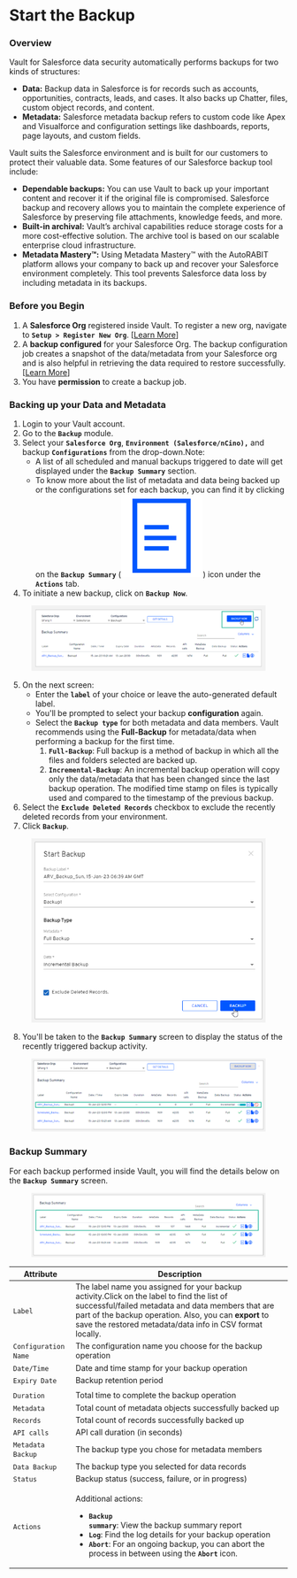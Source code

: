 # Start the Backup

### Overview <a href="#overview" id="overview"></a>

Vault for Salesforce data security automatically performs backups for two kinds of structures:&#x20;

* **Data:** Backup data in Salesforce is for records such as accounts, opportunities, contracts, leads, and cases. It also backs up Chatter, files, custom object records, and content.&#x20;
* **Metadata:** Salesforce metadata backup refers to custom code like Apex and Visualforce and configuration settings like dashboards, reports, page layouts, and custom fields.&#x20;

Vault suits the Salesforce environment and is built for our customers to protect their valuable data. Some features of our Salesforce backup tool include:&#x20;

* **Dependable backups:** You can use Vault to back up your important content and recover it if the original file is compromised. Salesforce backup and recovery allows you to maintain the complete experience of Salesforce by preserving file attachments, knowledge feeds, and more.&#x20;
* **Built-in archival:** Vault’s archival capabilities reduce storage costs for a more cost-effective solution. The archive tool is based on our scalable enterprise cloud infrastructure.&#x20;
* **Metadata Mastery™:** Using Metadata Mastery™ with the AutoRABIT platform allows your company to back up and recover your Salesforce environment completely. This tool prevents Salesforce data loss by including metadata in its backups.

### Before you Begin <a href="#before-you-begin" id="before-you-begin"></a>

1. A **Salesforce Org** registered inside Vault. To register a new org, navigate to **`Setup > Register New Org`**. \[[Learn More](../../configuring-vault/registering-salesforce-org/)]
2. A **backup configured** for your Salesforce Org. The backup configuration job creates a snapshot of the data/metadata from your Salesforce org and is also helpful in retrieving the data required to restore successfully. \[[Learn More](../knowledge-articles/ncino/backup-configuration-for-your-salesforce-org.md)]
3. You have **permission** to create a backup job.

### Backing up your Data and Metadata <a href="#backing-up-your-data-and-metadata" id="backing-up-your-data-and-metadata"></a>

1. Login to your Vault account.
2. Go to the **`Backup`** module.
3. Select your **`Salesforce Org`**, **`Environment (Salesforce/nCino),`** and backup **`Configurations`** from the drop-down.Note:
   * A list of all scheduled and manual backups triggered to date will get displayed under the **`Backup Summary`** section.&#x20;
   * To know more about the list of metadata and data being backed up or the configurations set for each backup, you can find it by clicking on the **`Backup Summary`** (<img src="../../../../.gitbook/assets/image (69) (1) (1) (1) (1) (1) (1).png" alt="" data-size="line">) icon under the **`Actions`** tab.
4. To initiate a new backup, click on **`Backup Now`**.

<figure><img src="../../../../.gitbook/assets/image (16) (1) (1) (1) (1) (1) (1) (1) (1) (1) (1) (1) (1) (1) (1) (1) (1) (1) (1).png" alt=""><figcaption></figcaption></figure>

5. On the next screen:
   * Enter the **`label`** of your choice or leave the auto-generated default label.
   * You'll be prompted to select your backup **configuration** again.
   * Select the **`Backup type`** for both metadata and data members. Vault recommends using the **Full-Backup** for metadata/data when performing a backup for the first time.
     1. **`Full-Backup`**: Full backup is a method of backup in which all the files and folders selected are backed up.
     2. **`Incremental-Backup`**: An incremental backup operation will copy only the data/metadata that has been changed since the last backup operation. The modified time stamp on files is typically used and compared to the timestamp of the previous backup.
6. Select the **`Exclude Deleted Records`** checkbox to exclude the recently deleted records from your environment.
7. Click **`Backup`**.

<figure><img src="../../../../.gitbook/assets/image (1) (1) (1) (1) (1) (1) (1) (1) (1) (1) (1) (1) (1) (1) (1) (1) (1) (1) (1) (1) (1) (1) (1) (1) (1) (1) (1) (1) (1) (1) (1) (1) (1) (1) (1) (1) (1) (1) (1) (1) (1) (1) (1) (1) (1) (1) (1) (1) (1) (1).png" alt="" width="491"><figcaption></figcaption></figure>

8. You'll be taken to the **`Backup Summary`** screen to display the status of the recently triggered backup activity.

<figure><img src="../../../../.gitbook/assets/image (2) (1) (1) (1) (1) (1) (1) (1) (1) (1) (1) (1) (1) (1) (1) (1) (1) (1) (1) (1) (1) (1) (1) (1) (1) (1) (1) (1) (1) (1) (1) (1) (1) (1) (1) (1).png" alt=""><figcaption></figcaption></figure>

### Backup Summary  <a href="#backup-summary" id="backup-summary"></a>

For each backup performed inside Vault, you will find the details below on the **`Backup Summary`** screen.

<figure><img src="../../../../.gitbook/assets/image (3) (1) (1) (1) (1) (1) (1) (1) (1) (1) (1) (1) (1) (1) (1) (1) (1) (1) (1) (1) (1) (1) (1) (1) (1) (1) (1) (1) (1) (1) (1) (1).png" alt=""><figcaption></figcaption></figure>

| Attribute            | Description                                                                                                                                                                                                                                                                                                                                                                     |
| -------------------- | ------------------------------------------------------------------------------------------------------------------------------------------------------------------------------------------------------------------------------------------------------------------------------------------------------------------------------------------------------------------------------- |
| `Label`              | The label name you assigned for your backup activity.Click on the label to find the list of successful/failed metadata and data members that are part of the backup operation. Also, you can **export** to save the restored metadata/data info in CSV format locally.                                                                                                          |
| `Configuration Name` | The configuration name you choose for the backup operation                                                                                                                                                                                                                                                                                                                      |
| `Date/Time`          | Date and time stamp for your backup operation                                                                                                                                                                                                                                                                                                                                   |
| `Expiry Date`        | Backup retention period                                                                                                                                                                                                                                                                                                                                                         |
|                      |                                                                                                                                                                                                                                                                                                                                                                                 |
| `Duration`           | Total time to complete the backup operation                                                                                                                                                                                                                                                                                                                                     |
| `Metadata`           | Total count of metadata objects successfully backed up                                                                                                                                                                                                                                                                                                                          |
| `Records`            | Total count of records successfully backed up                                                                                                                                                                                                                                                                                                                                   |
| `API calls`          | API call duration (in seconds)                                                                                                                                                                                                                                                                                                                                                  |
| `Metadata Backup`    | The backup type you chose for metadata members                                                                                                                                                                                                                                                                                                                                  |
| `Data Backup`        | The backup type you selected for data records                                                                                                                                                                                                                                                                                                                                   |
| `Status`             | Backup status (success, failure, or in progress)                                                                                                                                                                                                                                                                                                                                |
| `Actions`            | <p>Additional actions:</p><ul><li><strong><code>Backup summary</code></strong>: View the backup summary report</li><li><strong><code>Log</code></strong>: Find the log details for your backup operation</li><li><strong><code>Abort</code></strong>: For an ongoing backup, you can abort the process in between using the <strong><code>Abort</code></strong> icon.</li></ul> |

